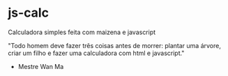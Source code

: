 # js-calc
Calculadora simples feita com maizena e javascript

"Todo homem deve fazer três coisas antes de morrer: plantar uma árvore, criar um filho e fazer uma calculadora com html e javascript."
- Mestre Wan Ma

